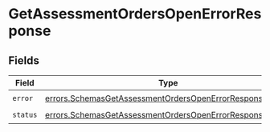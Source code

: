 # GetAssessmentOrdersOpenErrorResponse


## Fields

| Field                                                                                                                                | Type                                                                                                                                 | Required                                                                                                                             | Description                                                                                                                          |
| ------------------------------------------------------------------------------------------------------------------------------------ | ------------------------------------------------------------------------------------------------------------------------------------ | ------------------------------------------------------------------------------------------------------------------------------------ | ------------------------------------------------------------------------------------------------------------------------------------ |
| `error`                                                                                                                              | [errors.SchemasGetAssessmentOrdersOpenErrorResponseError](../../models/errors/schemasgetassessmentordersopenerrorresponseerror.md)   | :heavy_check_mark:                                                                                                                   | N/A                                                                                                                                  |
| `status`                                                                                                                             | [errors.SchemasGetAssessmentOrdersOpenErrorResponseStatus](../../models/errors/schemasgetassessmentordersopenerrorresponsestatus.md) | :heavy_check_mark:                                                                                                                   | N/A                                                                                                                                  |